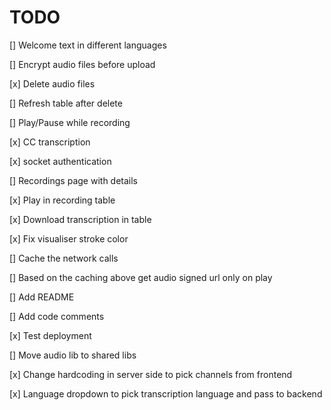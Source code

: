# TODO

[] Welcome text in different languages

[] Encrypt audio files before upload

[x] Delete audio files

[] Refresh table after delete

[] Play/Pause while recording

[x] CC transcription

[x] socket authentication

[] Recordings page with details

[x] Play in recording table

[x] Download transcription in table

[x] Fix visualiser stroke color

[] Cache the network calls

[] Based on the caching above get audio signed url only on play

[] Add README

[] Add code comments

[x] Test deployment

[] Move audio lib to shared libs

[x] Change hardcoding in server side to pick channels from frontend

[x] Language dropdown to pick transcription language and pass to backend

